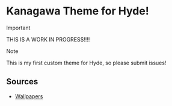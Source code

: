 # Kanagawa Theme for Hyde!

> [!IMPORTANT]
> THIS IS A WORK IN PROGRESS!!!!

> [!NOTE]
> This is my first custom theme for Hyde, so please submit issues!

## Sources

- [Wallpapers](https://www.deviantart.com/niivu/art/Kanagawa-for-Windows-11-1021605687)
